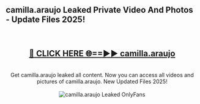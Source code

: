 <h2>camilla.araujo Leaked Private Video And Photos - Update Files 2025!</h2>
<br>
<div align="center">
<h2><a href="https://betterlinks.top/A2PfLJ" rel="nofollow">🔴 CLICK HERE 🌐==►► camilla.araujo</a></h2>
<br>
Get camilla.araujo leaked all content. Now you can access all videos and pictures of camilla.araujo. New Updated Files 2025!
<br>
<br>
<a href="https://betterlinks.top/A2PfLJ" rel="nofollow" data-target="animated-image.originalLink"><img src="https://i.imgur.com/dJHk4Zq.gif" alt="camilla.araujo Leaked  OnlyFans" style="max-width: 100%; display: inline-block;" data-target="animated-image.originalImage"></a>
</div>
<br>